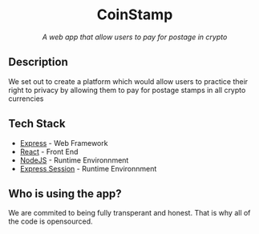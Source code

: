 <div align="center">
  <h1>CoinStamp</h1>
  <i>A web app that allow users to pay for postage in crypto</i>  
</div>

## Description

We set out to create a platform which would allow users to practice their right to privacy by allowing them to pay for postage stamps in all crypto currencies

## Tech Stack

- [Express](https://expressjs.com/) - Web Framework
- [React](https://reactjs.org/) - Front End
- [NodeJS](https://nodejs.org/en/) - Runtime Environnment
- [Express Session](https://www.npmjs.com/package/express-session) - Runtime Environnment

## Who is using the app?

We are commited to being fully transperant and honest. That is why all of the code is opensourced.
